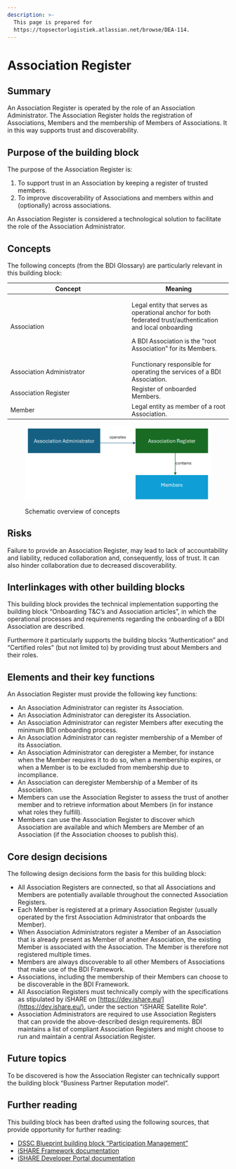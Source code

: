 ```yaml
---
description: >-
  This page is prepared for
  https://topsectorlogistiek.atlassian.net/browse/DEA-114.
---
```


# Association Register

## Summary&#x20;

An Association Register is operated by the role of an Association Administrator. The Association Register holds the registration of Associations, Members and the membership of Members of Associations. It in this way supports trust and discoverability.&#x20;

## Purpose of the building block&#x20;

The purpose of the Association Register is:&#x20;

1. To support trust in an Association by keeping a register of trusted members.&#x20;
2. To improve discoverability of Associations and members within and (optionally) across associations. &#x20;

An Association Register is considered a technological solution to facilitate the role of the Association Administrator.&#x20;

## Concepts&#x20;

The following concepts (from the BDI Glossary) are particularly relevant in this building block:&#x20;

<table><thead><tr><th width="262">Concept</th><th>Meaning</th></tr></thead><tbody><tr><td>Association </td><td><p>Legal entity that serves as operational anchor for both federated trust/authentication and local onboarding  </p><p>A BDI Association is the “root Association” for its Members. </p></td></tr><tr><td>Association Administrator </td><td>Functionary responsible for operating the services of a BDI Association. </td></tr><tr><td>Association Register </td><td>Register of onboarded Members. </td></tr><tr><td>Member </td><td>Legal entity as member of a root Association. </td></tr></tbody></table>

<figure><img src="../.gitbook/assets/image (1).png" alt="" width="563"><figcaption><p>Schematic overview of concepts</p></figcaption></figure>

## Risks

Failure to provide an Association Register, may lead to lack of accountability and liability, reduced collaboration and, consequently, loss of trust. It can also hinder collaboration due to decreased discoverability.

## Interlinkages with other building blocks&#x20;

This building block provides the technical implementation supporting the building block “Onboarding T\&C’s and Association articles”, in which the operational processes and requirements regarding the onboarding of a BDI Association are described. &#x20;

Furthermore it particularly supports the building blocks “Authentication” and “Certified roles” (but not limited to) by providing trust about Members and their roles.

## Elements and their key functions&#x20;

An Association Register must provide the following key functions:&#x20;

* An Association Administrator can register its Association.&#x20;
* An Association Administrator can deregister its Association.&#x20;
* An Association Administrator can register Members after executing the minimum BDI onboarding process.&#x20;
* An Association Administrator can register membership of a Member of its Association. &#x20;
* An Association Administrator can deregister a Member, for instance when the Member requires it to do so, when a membership expires, or when a Member is to be excluded from membership due to incompliance.&#x20;
* An Association can deregister Membership of a Member of its Association.&#x20;
* Members can use the Association Register to assess the trust of another member and to retrieve information about Members (in for instance what roles they fulfill).&#x20;
* Members can use the Association Register to discover which Association are available and which Members are Member of an Association (if the Association chooses to publish this).&#x20;

## Core design decisions&#x20;

The following design decisions form the basis for this building block:&#x20;

* All Association Registers are connected, so that all Associations and Members are potentially available throughout the connected Association Registers.&#x20;
* Each Member is registered at a primary Association Register (usually operated by the first Association Administrator that onboards the Member).&#x20;
* When Association Administrators register a Member of an Association that is already present as Member of another Association, the existing Member is associated with the Association. The Member is therefore not registered multiple times.&#x20;
* Members are always discoverable to all other Members of Associations that make use of the BDI Framework.&#x20;
* Associations, including the membership of their Members can choose to be discoverable in the BDI Framework.&#x20;
* All Association Registers must technically comply with the specifications as stipulated by iSHARE on [https://dev.ishare.eu/](https://dev.ishare.eu/), under the section “iSHARE Satellite Role”. &#x20;
* Association Administrators are required to use Association Registers that can provide the above-described design requirements. BDI maintains a list of compliant Association Registers and might choose to run and maintain a central Association Register.&#x20;

## Future topics&#x20;

To be discovered is how the Association Register can technically support the building block “Business Partner Reputation model”. &#x20;

## Further reading&#x20;

This building block has been drafted using the following sources, that provide opportunity for further reading:&#x20;

* [DSSC Blueprint building block “Participation Management”](https://dssc.eu/space/BVE/357074624/Participation+Management)&#x20;
* [iSHARE Framework documentation](https://framework.ishare.eu/)&#x20;
* [iSHARE Developer Portal documentation](https://dev.ishare.eu/)&#x20;
